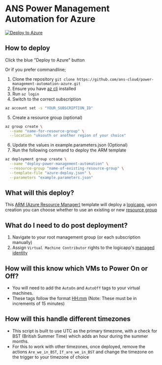 # ANS Power Management Automation for Azure

[![Deploy to Azure](https://aka.ms/deploytoazurebutton)](https://portal.azure.com/#create/Microsoft.Template/uri/https%3A%2F%2Fraw.githubusercontent.com%2Fans-cloud%2Fpower-management-automation-azure%2Fmain%2Fazure-deploy.json)


## How to deploy

Click the blue "Deploy to Azure" button

Or if you prefer commandline;
1. Clone the repository `git clone https://github.com/ans-cloud/power-management-automation-azure.git`
2. Ensure you have [az cli](https://docs.microsoft.com/en-us/cli/azure/install-azure-cli) installed
3. Run `az login`
4. Switch to the correct subscription
```bash
az account set -s "YOUR_SUBSCRIPTION_ID"
```
5. Create a resource group (optional)
```bash
az group create \
  --name "name-for-resource-group" \
  --location "uksouth or another region of your choice"
```
6. Update the values in example.parameters.json (Optional)
6. Run the following command to deploy the ARM template
```bash
az deployment group create \
  --name "deploy-power-management-automation" \
  --resource-group "name-of-existing-resource-group" \
  --template-file "azure-deploy.json" \
  --parameters "example.parameters.json"
```


## What will this deploy?

This [ARM (Azure Resource Manager)](https://docs.microsoft.com/en-us/azure/azure-resource-manager/templates/overview) template will deploy a [logicapp](https://docs.microsoft.com/en-us/azure/logic-apps/logic-apps-overview), upon creation you can choose whether to use an existing or new [resource group](https://docs.microsoft.com/en-us/azure/azure-resource-manager/management/overview#resource-groups)

## What do I need to do post deployment?

1. Navigate to your root management group (or each subscription manually)
2. Assign `Virtual Machine Contributor` rights to the logicapp's [managed identity](https://docs.microsoft.com/en-us/azure/active-directory/managed-identities-azure-resources/howto-assign-access-portal)

## How will this know which VMs to Power On or Off?

- You will need to add the `AutoOn` and `AutoOff` tags to your virtual machines.
- These tags follow the format [HH:mm](https://en.wikipedia.org/wiki/ISO_8601#Times) (Note: These must be in increments of 15 minutes)

## How will this handle different timezones

- This script is built to use UTC as the primary timezone, with a check for BST (British Summer Time) which adds an hour during the summer months.
- For this to work with other timezones, once deployed, remove the actions `Are_we_in_BST`, `If_are_we_in_BST` and change the timezone on the trigger to your timezone of choice
